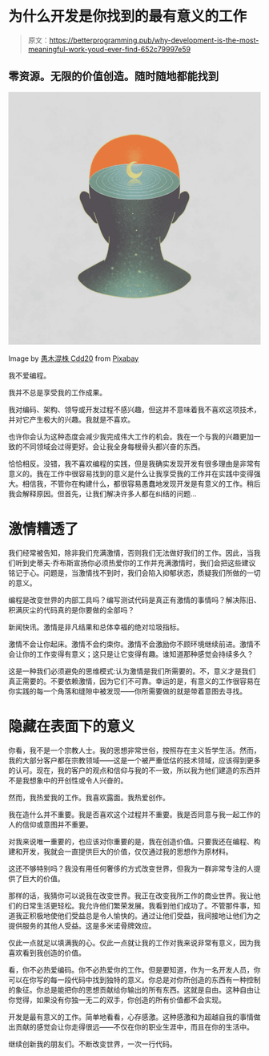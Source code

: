 # 为什么开发是你找到的最有意义的工作

> 原文：<https://betterprogramming.pub/why-development-is-the-most-meaningful-work-youd-ever-find-652c79997e59>

## 零资源。无限的价值创造。随时随地都能找到

![](img/063466ef35566b1231a05b8321c03e29.png)

Image by [愚木混株 Cdd20](https://pixabay.com/users/cdd20-1193381/?utm_source=link-attribution&utm_medium=referral&utm_campaign=image&utm_content=6138369) from [Pixabay](https://pixabay.com/?utm_source=link-attribution&utm_medium=referral&utm_campaign=image&utm_content=6138369)

我不爱编程。

我并不总是享受我的工作成果。

我对编码、架构、领导或开发过程不感兴趣，但这并不意味着我不喜欢这项技术，并对它产生极大的兴趣。我就是不喜欢。

也许你会认为这种态度会减少我完成伟大工作的机会。我在一个与我的兴趣更加一致的不同领域会过得更好。会让我全身每根骨头都兴奋的东西。

恰恰相反。没错，我不喜欢编程的实践，但是我确实发现开发有很多理由是非常有意义的。我在工作中很容易找到的意义是什么让我享受我的工作并在实践中变得强大。相信我，不管你在构建什么，都很容易愚蠢地发现开发是有意义的工作。稍后我会解释原因。但首先，让我们解决许多人都在纠结的问题…

# 激情糟透了

我们经常被告知，除非我们充满激情，否则我们无法做好我们的工作。因此，当我们听到史蒂夫·乔布斯宣扬你必须热爱你的工作并充满激情时，我们会把这些建议铭记于心。问题是，当激情找不到时，我们会陷入抑郁状态，质疑我们所做的一切的意义。

编程是改变世界的内部工具吗？编写测试代码是真正有激情的事情吗？解决陈旧、积满灰尘的代码真的是你要做的全部吗？

新闻快讯。激情是非凡结果和总体幸福的绝对垃圾指标。

激情不会让你起床。激情不会约束你。激情不会激励你不顾环境继续前进。激情不会让你的工作变得有意义；这只是让它变得有趣。谁知道那种感觉会持续多久？

这是一种我们必须避免的思维模式:认为激情是我们所需要的。不，意义才是我们真正需要的。不要依赖激情，因为它们不可靠。幸运的是，有意义的工作很容易在你实践的每一个角落和缝隙中被发现——你所需要做的就是带着意图去寻找。

# 隐藏在表面下的意义

你看，我不是一个宗教人士。我的思想非常世俗，按照存在主义哲学生活。然而，我的大部分客户都在宗教领域——这是一个被严重低估的技术领域，应该得到更多的认可。现在，我的客户的观点和信仰与我的不一致，所以我为他们建造的东西并不是我想象中的开创性或令人兴奋的。

然而，我热爱我的工作。我喜欢露面。我热爱创作。

我在造什么并不重要。我是否喜欢这个过程并不重要。我是否同意与我一起工作的人的信仰或意图并不重要。

对我来说唯一重要的，也应该对你重要的是，我在创造价值。只要我还在编程、构建和开发，我就会一直提供巨大的价值，仅仅通过我的思想作为原材料。

这还不够特别吗？我没有用任何奢侈的方式改变世界，但我为一群非常专注的人提供了巨大的价值。

那样的话，我猜你可以说我在改变世界。我正在改变我所工作的商业世界。我让他们的日常生活更轻松。我允许他们繁荣发展。我看到他们成功了。不管那件事，知道我正积极地使他们受益总是令人愉快的。通过让他们受益，我间接地让他们为之提供服务的其他人受益。这是多米诺骨牌效应。

仅此一点就足以填满我的心。仅此一点就让我的工作对我来说非常有意义，因为我喜欢看到我创造的价值。

看，你不必热爱编码。你不必热爱你的工作。但是要知道，作为一名开发人员，你可以在你写的每一段代码中找到独特的意义。你总是对你所创造的东西有一种控制的象征。你总是能把你的思想贡献给你输出的所有东西。这就是自由。这种自由让你觉得，如果没有你独一无二的双手，你创造的所有价值都不会实现。

开发是最有意义的工作。简单地看看，心存感激。这种感激和为超越自我的事情做出贡献的感觉会让你走得很远——不仅在你的职业生涯中，而且在你的生活中。

继续创新我的朋友们。不断改变世界，一次一行代码。